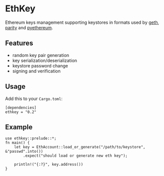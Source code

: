 # EthKey
Ethereum keys management supporting keystores in formats used by
[geth](https://github.com/ethereum/go-ethereum),
[parity](https://github.com/paritytech/parity-ethereum)
and
[pyethereum](https://github.com/ethereum/pyethereum).

## Features
  * random key pair generation
  * key serialization/deserialization
  * keystore password change
  * signing and verification

## Usage
Add this to your `Cargo.toml`:

```
[dependencies]
ethkey = "0.2"
```

## Example
```
use ethkey::prelude::*;
fn main() {
    let key = EthAccount::load_or_generate("/path/to/keystore", &"passwd".into())
        .expect("should load or generate new eth key");

    println!("{:?}", key.address())
}
```